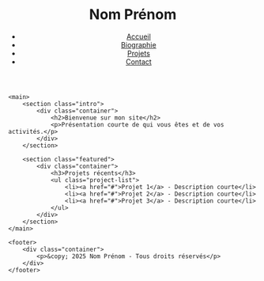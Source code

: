 <!DOCTYPE html>
<html lang="fr">
<head>
    <meta charset="UTF-8">
    <meta name="viewport" content="width=device-width, initial-scale=1.0">
    <title>Nom Prénom - Accueil</title>
    <link rel="stylesheet" href="styles.css">
</head>
<body>
    <header>
        <div class="container">
            <h1>Nom Prénom</h1>
            <nav>
                <ul>
                    <li><a href="index.html">Accueil</a></li>
                    <li><a href="biographie.html">Biographie</a></li>
                    <li><a href="projets.html">Projets</a></li>
                    <li><a href="contact.html">Contact</a></li>
                </ul>
            </nav>
        </div>
    </header>

    <main>
        <section class="intro">
            <div class="container">
                <h2>Bienvenue sur mon site</h2>
                <p>Présentation courte de qui vous êtes et de vos activités.</p>
            </div>
        </section>

        <section class="featured">
            <div class="container">
                <h3>Projets récents</h3>
                <ul class="project-list">
                    <li><a href="#">Projet 1</a> - Description courte</li>
                    <li><a href="#">Projet 2</a> - Description courte</li>
                    <li><a href="#">Projet 3</a> - Description courte</li>
                </ul>
            </div>
        </section>
    </main>

    <footer>
        <div class="container">
            <p>&copy; 2025 Nom Prénom - Tous droits réservés</p>
        </div>
    </footer>
</body>
</html>

